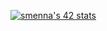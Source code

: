 [![smenna's 42 stats](https://badge42.herokuapp.com/api/stats/smenna?privacyEmail=true)](https://github.com/smenna/badge42)
